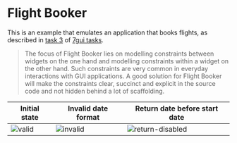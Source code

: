 # Flight Booker

This is an example that emulates an application that books flights, as
described in [task 3][task3] of [7gui tasks][7gui].

> The focus of Flight Booker lies on modelling constraints between
> widgets on the one hand and modelling constraints within a widget
> on the other hand. Such constraints are very common in everyday
> interactions with GUI applications. A good solution for Flight Booker
> will make the constraints clear, succinct and explicit in the source
> code and not hidden behind a lot of scaffolding.

| Initial state | Invalid date format | Return date before start date |
| -------       | -------             | -------                       |
| ![valid]      | ![invalid]          | ![return-disabled]            |

[task3]: https://eugenkiss.github.io/7guis/tasks/#flight
[7gui]: https://eugenkiss.github.io/7guis/

[valid]: https://github.com/lapce/floem/assets/23398472/fe2758d3-7161-43a3-b059-8a4a1ce0c02e
[invalid]: https://github.com/lapce/floem/assets/23398472/aeb843aa-520b-48f3-a39d-6acb414dba57
[return-disabled]: https://github.com/lapce/floem/assets/23398472/8f1268f9-efbd-4a4d-9a47-7a50425e3e39